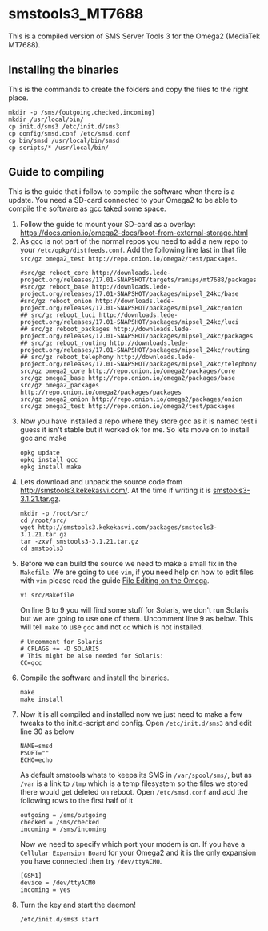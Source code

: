 # smstools3_MT7688
This is a compiled version of SMS Server Tools 3 for the Omega2 (MediaTek MT7688). 


## Installing the binaries
This is the commands to create the folders and copy the files to the right place.
```
mkdir -p /sms/{outgoing,checked,incoming}
mkdir /usr/local/bin/
cp init.d/sms3 /etc/init.d/sms3
cp config/smsd.conf /etc/smsd.conf
cp bin/smsd /usr/local/bin/smsd
cp scripts/* /usr/local/bin/
```


## Guide to compiling
This is the guide that i follow to compile the software when there is a update. You need a SD-card connected to your Omega2 to be able to compile the software as gcc taked some space.

1. Follow the guide to mount your SD-card as a overlay: https://docs.onion.io/omega2-docs/boot-from-external-storage.html
1. As gcc is not part of the normal repos you need to add a new repo to your `/etc/opkg/distfeeds.conf`. Add the following line last in that file `src/gz omega2_test http://repo.onion.io/omega2/test/packages`.
    ```
    #src/gz reboot_core http://downloads.lede-project.org/releases/17.01-SNAPSHOT/targets/ramips/mt7688/packages
    #src/gz reboot_base http://downloads.lede-project.org/releases/17.01-SNAPSHOT/packages/mipsel_24kc/base
    #src/gz reboot_onion http://downloads.lede-project.org/releases/17.01-SNAPSHOT/packages/mipsel_24kc/onion
    ## src/gz reboot_luci http://downloads.lede-project.org/releases/17.01-SNAPSHOT/packages/mipsel_24kc/luci
    ## src/gz reboot_packages http://downloads.lede-project.org/releases/17.01-SNAPSHOT/packages/mipsel_24kc/packages
    ## src/gz reboot_routing http://downloads.lede-project.org/releases/17.01-SNAPSHOT/packages/mipsel_24kc/routing
    ## src/gz reboot_telephony http://downloads.lede-project.org/releases/17.01-SNAPSHOT/packages/mipsel_24kc/telephony
    src/gz omega2_core http://repo.onion.io/omega2/packages/core
    src/gz omega2_base http://repo.onion.io/omega2/packages/base
    src/gz omega2_packages http://repo.onion.io/omega2/packages/packages
    src/gz omega2_onion http://repo.onion.io/omega2/packages/onion
    src/gz omega2_test http://repo.onion.io/omega2/test/packages
    ```
1. Now you have installed a repo where they store gcc as it is named test i guess it isn't stable but it worked ok for me. So lets move on to install gcc and make
    ```
    opkg update
    opkg install gcc
    opkg install make
    ```
1. Lets download and unpack the source code from http://smstools3.kekekasvi.com/. At the time if writing it is [smstools3-3.1.21.tar.gz](http://smstools3.kekekasvi.com/packages/smstools3-3.1.21.tar.gz).
    ```
    mkdir -p /root/src/
    cd /root/src/
    wget http://smstools3.kekekasvi.com/packages/smstools3-3.1.21.tar.gz
    tar -zxvf smstools3-3.1.21.tar.gz
    cd smstools3
    ```
1. Before we can build the source we need to make a small fix in the `Makefile`. We are going to use `vim`, if you need help on how to edit files with `vim` please read the guide [File Editing on the Omega](https://docs.onion.io/omega2-maker-kit/file-editing-on-the-omega.html).
    ```
    vi src/Makefile
    ```
    On line 6 to 9 you will find some stuff for Solaris, we don't run Solaris but we are going to use one of them. Uncomment line 9 as below. This will tell `make` to use `gcc` and not `cc` which is not installed.
    ```
    # Uncomment for Solaris
    # CFLAGS += -D SOLARIS
    # This might be also needed for Solaris:
    CC=gcc
    ```
1. Compile the software and install the binaries.
    ```
    make
    make install
    ```
1. Now it is all compiled and installed now we just need to make a few tweaks to the init.d-script and config. Open `/etc/init.d/sms3` and edit line 30 as below
    ```
    NAME=smsd
    PSOPT=""
    ECHO=echo
    ```
    As default smstools whats to keeps its SMS in `/var/spool/sms/`, but as `/var` is a link to `/tmp` which is a temp filesystem so the files we stored there would get deleted on reboot. Open `/etc/smsd.conf` and add the following rows to the first half of it
    ```
    outgoing = /sms/outgoing
    checked = /sms/checked
    incoming = /sms/incoming
    ```
    Now we need to specify which port your modem is on. If you have a `Cellular Expansion Board` for your Omega2 and it is the only expansion you have connected then try `/dev/ttyACM0`.
    ```
    [GSM1]
    device = /dev/ttyACM0
    incoming = yes
    ```
1. Turn the key and start the daemon!
    ```
    /etc/init.d/sms3 start
    ```

